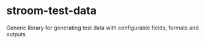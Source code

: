 # stroom-test-data
Generic library for generating test data with configurable fields, formats and outputs
